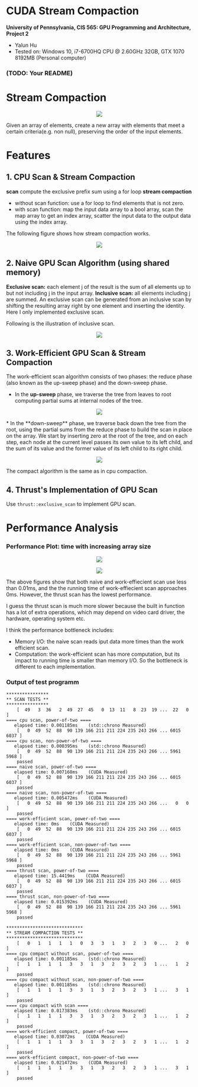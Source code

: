 CUDA Stream Compaction
======================

**University of Pennsylvania, CIS 565: GPU Programming and Architecture, Project 2**

* Yalun Hu
* Tested on: Windows 10, i7-6700HQ CPU @ 2.60GHz 32GB, GTX 1070 8192MB (Personal computer)

### (TODO: Your README)

# Stream Compaction

<p align="center">
  <img src="img/StreamCompactionOverview.png">
</p>

Given an array of elements, create a new array with elements that meet a certain criteria(e.g. non null), preserving the order of the input elements.

# Features

## 1. CPU Scan & Stream Compaction

**scan**
compute the exclusive prefix sum using a for loop
**stream compaction**
* without scan function: use a for loop to find elements that is not zero.
* with scan function: map the input data array to a bool array, scan the map array to get an index array, scatter the input data to the output data using the index array.

The following figure shows how stream compaction works.
<p align="center">
  <img src="img/Scatter.png">
</p>

## 2. Naive GPU Scan Algorithm (using shared memory)

**Exclusive scan:** each element j of the result is the sum of all elements up to but not including j in the input array.
**Inclusive scan:** all elements including j are summed.
An exclusive scan can be generated from an inclusive scan by shifting the resulting array right by one element and inserting the identity. Here I only implemented exclusive scan.

Following is the illustration of inclusive scan.
<p align="center">
  <img src="img/NaiveScan.png">
</p>


## 3. Work-Efficient GPU Scan & Stream Compaction

The work-efficient scan algorithm consists of two phases: the reduce phase (also known as the up-sweep phase) and the down-sweep phase.
* In the **up-sweep** phase, we traverse the tree from leaves to root computing partial sums at internal nodes of the tree.
<p align="center">
  <img src="img/UpSweep.png">
</p>
* In the **down-sweep** phase, we traverse back down the tree from the root, using the partial sums from the reduce phase to build the scan in place on the array.  We start by inserting zero at the root of the tree, and on each step, each node at the current level passes its own value to its left child, and the sum of its value and the former value of its left child to its right child.
<p align="center">
  <img src="img/DownSweep.png">
</p>
The compact algorithm is the same as in cpu compaction.

## 4. Thrust's Implementation of GPU Scan

Use `thrust::exclusive_scan` to implement GPU scan.

# Performance Analysis

### Performance Plot: time with increasing array size

<p align="center">
  <img src="img/TimeChart.png">
</p>
<p align="center">
  <img src="img/TimePlot.png">
</p>
The above figures show that both naive and work-effiecient scan use less than 0.01ms, and the the running time of work-effiecient scan approaches 0ms. However, the thrust scan has the lowest performance.

I guess the thrust scan is much more slower because the built in function has a lot of extra operations, which may depend on video card driver, the hardware, operating system etc.

I think the performance bottleneck includes:
* Memory I/O: the naive scan reads iput data more times than the work efficient scan.
* Computation: the work-efficient scan has more computation, but its impact to running time is smaller than memory I/O.
So the bottleneck is different to each implementation.

### Output of test programm

```
****************
** SCAN TESTS **
****************
    [  49   3  36   2  49  27  45   0  13  11   8  23  19 ...  22   0 ]
==== cpu scan, power-of-two ====
   elapsed time: 0.001185ms    (std::chrono Measured)
    [   0  49  52  88  90 139 166 211 211 224 235 243 266 ... 6015 6037 ]
==== cpu scan, non-power-of-two ====
   elapsed time: 0.000395ms    (std::chrono Measured)
    [   0  49  52  88  90 139 166 211 211 224 235 243 266 ... 5961 5968 ]
    passed
==== naive scan, power-of-two ====
   elapsed time: 0.007168ms    (CUDA Measured)
    [   0  49  52  88  90 139 166 211 211 224 235 243 266 ... 6015 6037 ]
    passed
==== naive scan, non-power-of-two ====
   elapsed time: 0.005472ms    (CUDA Measured)
    [   0  49  52  88  90 139 166 211 211 224 235 243 266 ...   0   0 ]
    passed
==== work-efficient scan, power-of-two ====
   elapsed time: 0ms    (CUDA Measured)
    [   0  49  52  88  90 139 166 211 211 224 235 243 266 ... 6015 6037 ]
    passed
==== work-efficient scan, non-power-of-two ====
   elapsed time: 0ms    (CUDA Measured)
    [   0  49  52  88  90 139 166 211 211 224 235 243 266 ... 5961 5968 ]
    passed
==== thrust scan, power-of-two ====
   elapsed time: 15.4419ms    (CUDA Measured)
    [   0  49  52  88  90 139 166 211 211 224 235 243 266 ... 6015 6037 ]
    passed
==== thrust scan, non-power-of-two ====
   elapsed time: 0.015392ms    (CUDA Measured)
    [   0  49  52  88  90 139 166 211 211 224 235 243 266 ... 5961 5968 ]
    passed

*****************************
** STREAM COMPACTION TESTS **
*****************************
    [   0   1   1   1   1   0   3   3   1   3   2   3   0 ...   2   0 ]
==== cpu compact without scan, power-of-two ====
   elapsed time: 0.001185ms    (std::chrono Measured)
    [   1   1   1   1   3   3   1   3   2   3   2   3   1 ...   1   2 ]
    passed
==== cpu compact without scan, non-power-of-two ====
   elapsed time: 0.001185ms    (std::chrono Measured)
    [   1   1   1   1   3   3   1   3   2   3   2   3   1 ...   3   1 ]
    passed
==== cpu compact with scan ====
   elapsed time: 0.017383ms    (std::chrono Measured)
    [   1   1   1   1   3   3   1   3   2   3   2   3   1 ...   1   2 ]
    passed
==== work-efficient compact, power-of-two ====
   elapsed time: 0.03072ms    (CUDA Measured)
    [   1   1   1   1   3   3   1   3   2   3   2   3   1 ...   1   2 ]
    passed
==== work-efficient compact, non-power-of-two ====
   elapsed time: 0.021472ms    (CUDA Measured)
    [   1   1   1   1   3   3   1   3   2   3   2   3   1 ...   3   1 ]
    passed
```
